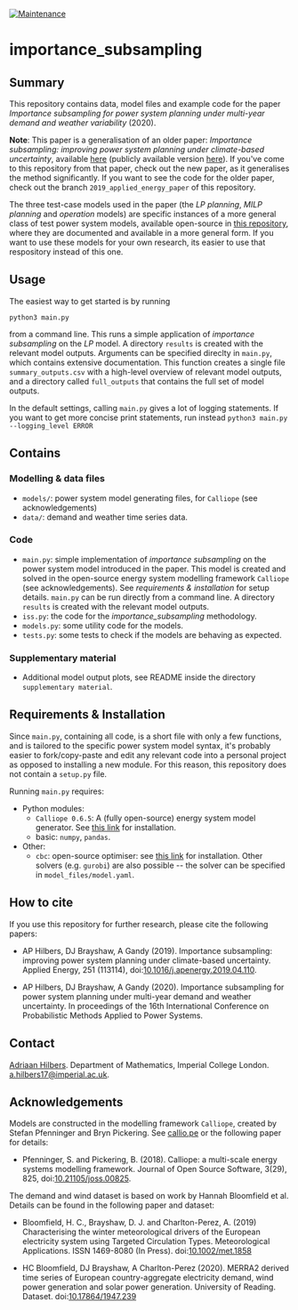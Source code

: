 [![Maintenance](https://img.shields.io/badge/Maintained%3F-yes-green.svg)](https://GitHub.com/Naereen/StrapDown.js/graphs/commit-activity)

# importance_subsampling




## Summary

This repository contains data, model files and example code for the paper *Importance subsampling for power system planning under multi-year demand and weather variability* (2020).

**Note**: This paper is a generalisation of an older paper: *Importance subsampling: improving power system planning under climate-based uncertainty*, available [here](https://doi.org/10.1016/j.apenergy.2019.04.110) (publicly available version [here](https://arxiv.org/abs/1903.10916)). If you've come to this repository from that paper, check out the new paper, as it generalises the method significantly. If you want to see the code for the older paper, check out the branch `2019_applied_energy_paper` of this repository.

The three test-case models used in the paper (the *LP planning*, *MILP planning* and *operation* models) are specific instances of a more general class of test power system models, available open-source in [this repository](https://github.com/ahilbers/renewable_test_PSMs), where they are documented and available in a more general form. If you want to use these models for your own research, its easier to use that respository instead of this one.




## Usage

The easiest way to get started is by running

```
python3 main.py
```

from a command line. This runs a simple application of *importance subsampling* on the *LP* model. A directory `results` is created with the relevant model outputs. Arguments can be specified direclty in `main.py`, which contains extensive documentation. This function creates a single file `summary_outputs.csv` with a high-level overview of relevant model outputs, and a directory called `full_outputs` that contains the full set of model outputs.

In the default settings, calling `main.py` gives a lot of logging statements. If you want to get more concise print statements, run instead `python3 main.py  --logging_level ERROR`




## Contains

### Modelling & data files

- `models/`: power system model generating files, for `Calliope` (see acknowledgements)
- `data/`: demand and weather time series data.


### Code

- `main.py`: simple implementation of _importance subsampling_ on the power system model introduced in the paper. This model is created and solved in the open-source energy system modelling framework `Calliope` (see acknowledgements). See _requirements & installation_ for setup details. `main.py` can be run directly from a command line. A directory `results` is created with the relevant model outputs.
- `iss.py`: the code for the *importance_subsampling* methodology.
- `models.py`: some utility code for the models.
- `tests.py`: some tests to check if the models are behaving as expected.


### Supplementary material

- Additional model output plots, see README inside the directory `supplementary material`.




## Requirements & Installation

Since `main.py`, containing all code, is a short file with only a few functions, and is tailored to the specific power system model syntax, it's probably easier to fork/copy-paste and edit any relevant code into a personal project as opposed to installing a new module. For this reason, this repository does not contain a `setup.py` file.

Running `main.py` requires:
- Python modules:
  - `Calliope 0.6.5`: A (fully open-source) energy system model generator. See [this link](https://calliope.readthedocs.io/en/stable/user/installation.html) for installation.
  - basic: `numpy`, `pandas`.
- Other:
  - `cbc`: open-source optimiser: see [this link](https://projects.coin-or.org/Cbc) for installation. Other solvers (e.g. `gurobi`) are also possible -- the solver can be specified in `model_files/model.yaml`.




## How to cite

If you use this repository for further research, please cite the following papers:

- AP Hilbers, DJ Brayshaw, A Gandy (2019). Importance subsampling: improving power system planning under climate-based uncertainty. Applied Energy, 251 (113114), doi:[10.1016/j.apenergy.2019.04.110](https://doi.org/10.1016/j.apenergy.2019.04.110).

- AP Hilbers, DJ Brayshaw, A Gandy (2020). Importance subsampling for power system planning under multi-year demand and weather uncertainty. In proceedings of the 16th International Conference on Probabilistic Methods Applied to Power Systems.



## Contact

[Adriaan Hilbers](https://ahilbers.github.io/). Department of Mathematics, Imperial College London. [a.hilbers17@imperial.ac.uk](mailto:a.hilbers17@imperial.ac.uk).




## Acknowledgements

Models are constructed in the modelling framework `Calliope`, created by Stefan Pfenninger and Bryn Pickering. See [callio.pe](https://callio.pe) or the following paper for details:

- Pfenninger, S. and Pickering, B. (2018). Calliope: a multi-scale energy systems modelling framework. Journal of Open Source Software, 3(29), 825, doi:[10.21105/joss.00825](https://doi.org/10.21105/joss.00825).

The demand and wind dataset is based on work by Hannah Bloomfield et al. Details can be found in the following paper and dataset:

- Bloomfield, H. C., Brayshaw, D. J. and Charlton-Perez, A. (2019) Characterising the winter meteorological drivers of the European electricity system using Targeted Circulation Types. Meteorological Applications. ISSN 1469-8080 (In Press). doi:[10.1002/met.1858](https://doi.org/10.1002/met.1858)

- HC Bloomfield, DJ Brayshaw, A Charlton-Perez (2020). MERRA2 derived time series of European country-aggregate electricity demand, wind power generation and solar power generation. University of Reading. Dataset. doi:[10.17864/1947.239](https://doi.org/10.17864/1947.239)
